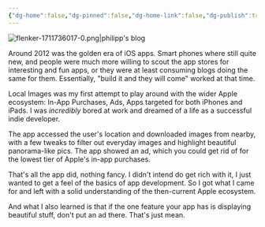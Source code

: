 ```yaml
---
{"dg-home":false,"dg-pinned":false,"dg-home-link":false,"dg-publish":true,"disabled rules":["header-increment","yaml-title","yaml-title-alias","file-name-heading"],"title":"Local Images","dg-permalink":"local-images/","created-date":"2020-10-24T00:00:00","aliases":["Local Images"],"linter-yaml-title-alias":"Local Images","updated-date":"2025-05-05T17:44:28","tags":["dgarticle","pet-project-sematary"],"dg-path":"local-images.md","permalink":"/local-images/","dgPassFrontmatter":true}
---
```



![flenker-1711736017-0.png|philipp's blog](/img/user/attachments/flenker-1711736017-0.png)

Around 2012 was the golden era of iOS apps. Smart phones where still quite new, and people were much more willing to scout the app stores for interesting and fun apps, or they were at least consuming blogs doing the same for them.  Essentially, "build it and they will come" worked at that time.

Local Images was my first attempt to play around with the wider Apple ecosystem: In-App Purchases, Ads, Apps targeted for both iPhones and iPads. I was _incredibly_ bored at work and dreamed of a life as a successful indie developer.

The app accessed the user's location and downloaded images from nearby, with a few tweaks to filter out everyday images and highlight beautiful panorama-like pics. The app showed an ad, which you could get rid of for the lowest tier of Apple's in-app purchases.

That's all the app did, nothing fancy. I didn't intend do get rich with it, I just wanted to get a feel of the basics of app development. So I got what I came for and left with a solid understanding of the
then-current Apple ecosystem.

And what I also learned is that if the one feature your app has is displaying beautiful stuff, don't put an ad there. That's just mean.
